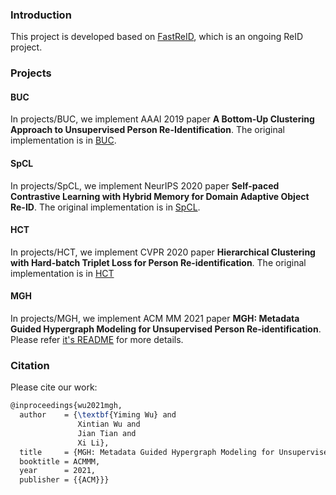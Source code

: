### Introduction

This project is developed based on [FastReID](https://github.com/JDAI-CV/fast-reid), which is an ongoing ReID project.

### Projects

#### BUC
In projects/BUC, we implement AAAI 2019 paper **A Bottom-Up Clustering Approach to Unsupervised Person Re-Identification**. The original implementation is in [BUC](https://github.com/vana77/Bottom-up-Clustering-Person-Re-identification).

#### SpCL
In projects/SpCL, we implement NeurIPS 2020 paper **Self-paced Contrastive Learning with Hybrid Memory for Domain Adaptive Object Re-ID**. The original implementation is in [SpCL](https://github.com/yxgeee/SpCL/).

#### HCT
In projects/HCT, we implement CVPR 2020 paper **Hierarchical Clustering with Hard-batch Triplet Loss for Person Re-identification**. The original implementation is in [HCT](https://github.com/zengkaiwei/HCT)

#### MGH
In projects/MGH, we implement ACM MM 2021 paper **MGH: Metadata Guided Hypergraph Modeling for Unsupervised Person Re-identification**. Please refer [it's README](https://github.com/weleen/MGH.pytorch/blob/code/projects/MGH/README.md) for more details.

### Citation

Please cite our work:

```latex
@inproceedings{wu2021mgh,
  author    = {\textbf{Yiming Wu} and
               Xintian Wu and 
               Jian Tian and 
               Xi Li},
  title     = {MGH: Metadata Guided Hypergraph Modeling for Unsupervised Person Re-identification},
  booktitle = ACMMM,
  year      = 2021,
  publisher = {{ACM}}}
```